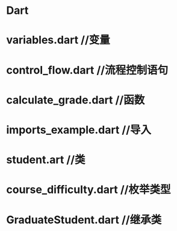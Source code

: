# Dart
# variables.dart //变量
# control_flow.dart //流程控制语句
# calculate_grade.dart //函数
# imports_example.dart  //导入
# student.art //类
# course_difficulty.dart //枚举类型
# GraduateStudent.dart //继承类
